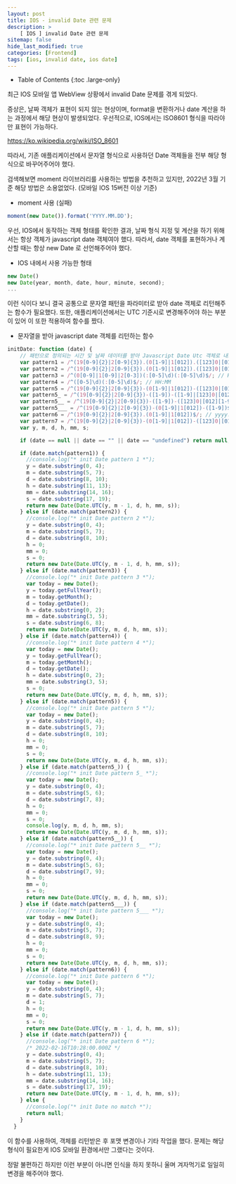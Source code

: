 ```yaml
---
layout: post
title: IOS - invalid Date 관련 문제
description: >
    [ IOS ] invalid Date 관련 문제
sitemap: false
hide_last_modified: true
categories: [Frontend]
tags: [ios, invalid date, ios date]
---
```


- Table of Contents
{:toc .large-only}

최근 IOS 모바일 앱 WebView 상황에서 invalid Date 문제를 겪게 되었다.

증상은, 날짜 객체가 표현이 되지 않는 현상이며, format을 변환하거나 date 계산을 하는 과정에서 해당 현상이 발생되었다. 우선적으로, IOS에서는 ISO8601 형식을 따라야만 표현이 가능하다. 

https://ko.wikipedia.org/wiki/ISO_8601

따라서, 기존 애플리케이션에서 문자열 형식으로 사용하던 Date 객체들을 전부 해당 형식으로 바꾸어주어야 했다. 

검색해보면 moment 라이브러리를 사용하는 방법을 추천하고 있지만, 2022년 3월 기준 해당 방법은 소용없었다. (모바일 IOS 15버전 이상 기준)

- moment 사용 (실패)

```js
moment(new Date()).format('YYYY.MM.DD');
```


우선, IOS에서 동작하는 객체 형태를 확인한 결과, 날짜 형식 지정 및 계산을 하기 위해서는 항상 객체가 javascript date 객체여야 했다. 따라서, date 객체를 표현하거나 계산할 때는 항상 new Date 로 선언해주어야 했다.

- IOS 내에서 사용 가능한 형태
```js
new Date()
new Date(year, month, date, hour, minute, second);
...
```

이런 식이다 보니 결국 공통으로 문자열 패턴을 파라미터로 받아 date 객체로 리턴해주는 함수가 필요했다. 또한, 애플리케이션에서는 UTC 기준시로 변경해주어야 하는 부분이 있어 이 또한 적용하여 함수를 짰다.



- 문자열을 받아 javascript date 객체를 리턴하는 함수
```js
initDate: function (date) {
    // 패턴으로 정의되는 시간 및 날짜 데이터를 받아 Javascript Date Utc 객체로 내보낸다.
    var pattern1 = /^(19[0-9]{2}|2[0-9]{3}).(0[1-9]|1[012]).([123]0|[012][1-9]|31) ([01][0-9]|2[0-3]):([0-5][0-9]):([0-5][0-9])$/; // yyyy.mm.dd hh:mm:ss
    var pattern2 = /^(19[0-9]{2}|2[0-9]{3}).(0[1-9]|1[012]).([123]0|[012][1-9]|31)$/; // yyyy.mm.dd
    var pattern3 = /^(0[0-9]|1[0-9]|2[0-3])(:[0-5]\d)(:[0-5]\d)$/; // HH:MM:SS
    var pattern4 = /^([0-5]\d)(:[0-5]\d)$/; // HH:MM
    var pattern5 = /^(19[0-9]{2}|2[0-9]{3})-(0[1-9]|1[012])-([123]0|[012][1-9]|31)$/; // yyyy-mm-dd
    var pattern5_ = /^(19[0-9]{2}|2[0-9]{3})-([1-9])-([1-9]|[123]0|[012][1-9]|31)$/; // yyyy-m-d
    var pattern5__ = /^(19[0-9]{2}|2[0-9]{3})-([1-9])-([123]0|[012][1-9]|31)$/; // yyyy-m-dd
    var pattern5___ = /^(19[0-9]{2}|2[0-9]{3})-(0[1-9]|1[012])-([1-9])$/; // yyyy-mm-d
    var pattern6 = /^(19[0-9]{2}|2[0-9]{3}).(0[1-9]|1[012])$/; // yyyy.mm
    var pattern7 = /^(19[0-9]{2}|2[0-9]{3})-(0[1-9]|1[012])-([123]0|[012][1-9]|31)T([01][0-9]|2[0-3]):([0-5][0-9]):([0-5][0-9].[0-9][0-9][0-9]Z)$/; // IOS yyyy-mm-ddThh:mm:ss.000Z
    var y, m, d, h, mm, s;

    if (date == null || date == "" || date == "undefined") return null;

    if (date.match(pattern1)) {
      //console.log("* init Date pattern 1 *");
      y = date.substring(0, 4);
      m = date.substring(5, 7);
      d = date.substring(8, 10);
      h = date.substring(11, 13);
      mm = date.substring(14, 16);
      s = date.substring(17, 19);
      return new Date(Date.UTC(y, m - 1, d, h, mm, s));
    } else if (date.match(pattern2)) {
      //console.log("* init Date pattern 2 *");
      y = date.substring(0, 4);
      m = date.substring(5, 7);
      d = date.substring(8, 10);
      h = 0;
      mm = 0;
      s = 0;
      return new Date(Date.UTC(y, m - 1, d, h, mm, s));
    } else if (date.match(pattern3)) {
      //console.log("* init Date pattern 3 *");
      var today = new Date();
      y = today.getFullYear();
      m = today.getMonth();
      d = today.getDate();
      h = date.substring(0, 2);
      mm = date.substring(3, 5);
      s = date.substring(6, 8);
      return new Date(Date.UTC(y, m, d, h, mm, s));
    } else if (date.match(pattern4)) {
      //console.log("* init Date pattern 4 *");
      var today = new Date();
      y = today.getFullYear();
      m = today.getMonth();
      d = today.getDate();
      h = date.substring(0, 2);
      mm = date.substring(3, 5);
      s = 0;
      return new Date(Date.UTC(y, m, d, h, mm, s));
    } else if (date.match(pattern5)) {
      //console.log("* init Date pattern 5 *");
      var today = new Date();
      y = date.substring(0, 4);
      m = date.substring(5, 7);
      d = date.substring(8, 10);
      h = 0;
      mm = 0;
      s = 0;
      return new Date(Date.UTC(y, m, d, h, mm, s));
    } else if (date.match(pattern5_)) {
      //console.log("* init Date pattern 5_ *");
      var today = new Date();
      y = date.substring(0, 4);
      m = date.substring(5, 6);
      d = date.substring(7, 8);
      h = 0;
      mm = 0;
      s = 0;
      console.log(y, m, d, h, mm, s);
      return new Date(Date.UTC(y, m, d, h, mm, s));
    } else if (date.match(pattern5__)) {
      //console.log("* init Date pattern 5__ *");
      var today = new Date();
      y = date.substring(0, 4);
      m = date.substring(5, 6);
      d = date.substring(7, 9);
      h = 0;
      mm = 0;
      s = 0;
      return new Date(Date.UTC(y, m, d, h, mm, s));
    } else if (date.match(pattern5___)) {
      //console.log("* init Date pattern 5___ *");
      var today = new Date();
      y = date.substring(0, 4);
      m = date.substring(5, 7);
      d = date.substring(8, 9);
      h = 0;
      mm = 0;
      s = 0;
      return new Date(Date.UTC(y, m, d, h, mm, s));
    } else if (date.match(pattern6)) {
      //console.log("* init Date pattern 6 *");
      var today = new Date();
      y = date.substring(0, 4);
      m = date.substring(5, 7);
      d = 1;
      h = 0;
      mm = 0;
      s = 0;
      return new Date(Date.UTC(y, m - 1, d, h, mm, s));
    } else if (date.match(pattern7)) {
      //console.log("* init Date pattern 6 *");
      /* 2022-02-16T10:28:00.000Z */
      y = date.substring(0, 4);
      m = date.substring(5, 7);
      d = date.substring(8, 10);
      h = date.substring(11, 13);
      mm = date.substring(14, 16);
      s = date.substring(17, 19);
      return new Date(Date.UTC(y, m - 1, d, h, mm, s));
    } else {
      //console.log("* init Date no match *");
      return null;
    }
  }
```

이 함수를 사용하여, 객체를 리턴받은 후 포맷 변경이나 기타 작업을 했다. 문제는 해당 형식이 필요한게 IOS 모바일 환경에서만 그랬다는 것이다.

정말 불편하긴 하지만 이런 부분이 아니면 인식을 하지 못하니 울며 겨자먹기로 일일히 변경을 해주어야 했다.

